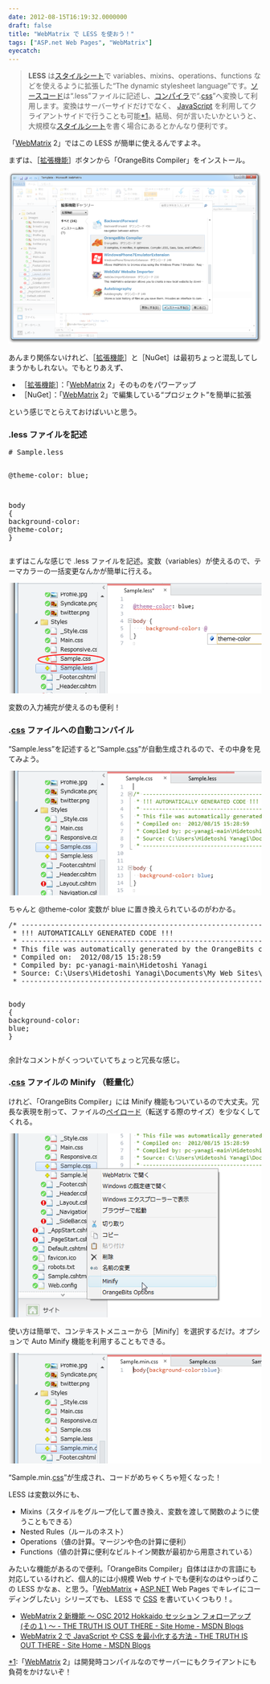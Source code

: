 ```yaml
---
date: 2012-08-15T16:19:32.0000000
draft: false
title: "WebMatrix で LESS を使おう！"
tags: ["ASP.net Web Pages", "WebMatrix"]
eyecatch: 
---
```


<blockquote>
<p><b>LESS</b> は<a class="keyword" href="http://d.hatena.ne.jp/keyword/%A5%B9%A5%BF%A5%A4%A5%EB%A5%B7%A1%BC%A5%C8">スタイルシート</a>で variables、mixins、operations、functions などを使えるように拡張した“The dynamic stylesheet language”です。<a class="keyword" href="http://d.hatena.ne.jp/keyword/%A5%BD%A1%BC%A5%B9%A5%B3%A1%BC%A5%C9">ソースコード</a>は“.less”ファイルに記述し、<a class="keyword" href="http://d.hatena.ne.jp/keyword/%A5%B3%A5%F3%A5%D1%A5%A4%A5%E9">コンパイラ</a>で“.<a class="keyword" href="http://d.hatena.ne.jp/keyword/css">css</a>”へ変換して利用します。変換はサーバーサイドだけでなく、 <a class="keyword" href="http://d.hatena.ne.jp/keyword/JavaScript">JavaScript</a> を利用してクライアントサイドで行うことも可能<a href="#f1" name="fn1" title="「WebMatrix 2」は開発時コンパイルなのでサーバーにもクライアントにも負荷をかけないぞ！">*1</a>。結局、何が言いたいかというと、大規模な<a class="keyword" href="http://d.hatena.ne.jp/keyword/%A5%B9%A5%BF%A5%A4%A5%EB%A5%B7%A1%BC%A5%C8">スタイルシート</a>を書く場合にあるとかんなり便利です。</p>

</blockquote>
<p>「<a class="keyword" href="http://d.hatena.ne.jp/keyword/WebMatrix">WebMatrix</a> 2」ではこの LESS が簡単に使えるんですよネ。</p><p>まずは、［<a class="keyword" href="http://d.hatena.ne.jp/keyword/%B3%C8%C4%A5%B5%A1%C7%BD">拡張機能</a>］ボタンから「OrangeBits Compiler」をインストール。</p><p><img src="20120815155123.png" alt="f:id:daruyanagi:20120815155123p:plain" title="f:id:daruyanagi:20120815155123p:plain" class="hatena-fotolife"></p><p>あんまり関係ないけれど、［<a class="keyword" href="http://d.hatena.ne.jp/keyword/%B3%C8%C4%A5%B5%A1%C7%BD">拡張機能</a>］と［NuGet］は最初ちょっと混乱してしまうかもしれない。でもとりあえず、</p>

<ul>
<li>［<a class="keyword" href="http://d.hatena.ne.jp/keyword/%B3%C8%C4%A5%B5%A1%C7%BD">拡張機能</a>］：「<a class="keyword" href="http://d.hatena.ne.jp/keyword/WebMatrix">WebMatrix</a> 2」そのものをパワーアップ</li>
<li>［NuGet］：「<a class="keyword" href="http://d.hatena.ne.jp/keyword/WebMatrix">WebMatrix</a> 2」で編集している“プロジェクト”を簡単に拡張</li>
</ul><p>という感じでとらえておけばいいと思う。</p>

<div class="section">
<h3>.less ファイルを記述</h3>
<pre class="code lang-css" data-lang="css" data-unlink># Sample<span class="synSpecial">.</span>less

@theme-color: blue;

<span class="synStatement">body</span> <span class="synIdentifier">{</span>
<span class="synType">background-color</span>: @theme-<span class="synType">color</span>;
<span class="synIdentifier">}</span>
</pre><p>まずはこんな感じで .less ファイルを記述。変数（variables）が使えるので、テーマカラーの一括変更なんかが簡単に行える。</p><p><img src="20120815155557.png" alt="f:id:daruyanagi:20120815155557p:plain" title="f:id:daruyanagi:20120815155557p:plain" class="hatena-fotolife"></p><p>変数の入力補完が使えるのも便利！　</p><p></p>

</div>
<div class="section">
<h3>.<a class="keyword" href="http://d.hatena.ne.jp/keyword/css">css</a> ファイルへの自動コンパイル</h3>
<p>“Sample.less”を記述すると“Sample.<a class="keyword" href="http://d.hatena.ne.jp/keyword/css">css</a>”が自動生成されるので、その中身を見てみよう。</p><p><img src="20120815160117.png" alt="f:id:daruyanagi:20120815160117p:plain" title="f:id:daruyanagi:20120815160117p:plain" class="hatena-fotolife"></p><p>ちゃんと @theme-color 変数が blue に置き換えられているのがわかる。</p>
<pre class="code lang-css" data-lang="css" data-unlink><span class="synComment">/* -------------------------------------------------------------------------</span>
<span class="synComment"> * !!! AUTOMATICALLY GENERATED CODE !!!</span>
<span class="synComment"> * -------------------------------------------------------------------------</span>
<span class="synComment"> * This file was automatically generated by the OrangeBits compiler.  </span>
<span class="synComment"> * Compiled on:  2012/08/15 15:28:59</span>
<span class="synComment"> * Compiled by: pc-yanagi-main\Hidetoshi Yanagi</span>
<span class="synComment"> * Source: C:\Users\Hidetoshi Yanagi\Documents\My Web Sites\Template\Themes\Default\Styles\Sample.less      </span>
<span class="synComment"> * -------------------------------------------------------------------------*/</span>


<span class="synStatement">body</span> <span class="synIdentifier">{</span>
<span class="synType">background-color</span>: <span class="synConstant">blue</span>;
<span class="synIdentifier">}</span>
</pre><p>余計なコメントがくっついていてちょっと冗長な感じ。</p>

</div>
<div class="section">
<h3>.<a class="keyword" href="http://d.hatena.ne.jp/keyword/css">css</a> ファイルの Minify （軽量化）</h3>
<p>けれど、「OrangeBits Compiler」には Minify 機能もついているので大丈夫。冗長な表現を削って、ファイルの<a class="keyword" href="http://d.hatena.ne.jp/keyword/%A5%DA%A5%A4%A5%ED%A1%BC%A5%C9">ペイロード</a>（転送する際のサイズ）を少なくしてくれる。</p><p><img src="20120815160433.png" alt="f:id:daruyanagi:20120815160433p:plain" title="f:id:daruyanagi:20120815160433p:plain" class="hatena-fotolife"></p><p>使い方は簡単で、コンテキストメニューから［Minify］を選択するだけ。オプションで Auto Minify 機能を利用することもできる。</p><p><img src="20120815160744.png" alt="f:id:daruyanagi:20120815160744p:plain" title="f:id:daruyanagi:20120815160744p:plain" class="hatena-fotolife"></p><p>“Sample.min.<a class="keyword" href="http://d.hatena.ne.jp/keyword/css">css</a>”が生成され、コードがめちゃくちゃ短くなった！</p><p>LESS は変数以外にも、</p>

<ul>
<li>Mixins（スタイルをグループ化して置き換え、変数を渡して関数のように使うこともできる）</li>
<li>Nested Rules（ルールのネスト）</li>
<li>Operations（値の計算。マージンや色の計算に便利）</li>
<li>Functions（値の計算に便利なビルトイン関数が最初から用意されている）</li>
</ul><p>みたいな機能があるので便利。「OrangeBits Compiler」自体はほかの言語にも対応しているけれど、個人的には小規模 Web サイトでも便利なのはやっぱりこの LESS かなぁ、と思う。「<a class="keyword" href="http://d.hatena.ne.jp/keyword/WebMatrix">WebMatrix</a> + <a class="keyword" href="http://d.hatena.ne.jp/keyword/ASP.NET">ASP.NET</a> Web Pages でキレイにコーディングしたい」シリーズでも、 LESS で <a class="keyword" href="http://d.hatena.ne.jp/keyword/CSS">CSS</a> を書いていくつもり！。</p>

<ul>
<li><a href="http://blogs.msdn.com/b/chack/archive/2012/06/19/new-features-webmatrix-2-osc-2012-hokkaido-session-follow-up.aspx">
WebMatrix 2 &#x65B0;&#x6A5F;&#x80FD; &#xFF5E; OSC 2012 Hokkaido &#x30BB;&#x30C3;&#x30B7;&#x30E7;&#x30F3; &#x30D5;&#x30A9;&#x30ED;&#x30FC;&#x30A2;&#x30C3;&#x30D7; (&#x305D;&#x306E;&#xFF11;) &#xFF5E; - THE TRUTH IS OUT THERE - Site Home - MSDN Blogs
</a></li>
<li><a href="http://blogs.msdn.com/b/chack/archive/2012/08/14/how-to-use-minifier-of-javascript-and-css-on-webmatrix-2.aspx">
WebMatrix 2 &#x3067; JavaScript &#x3084; CSS &#x3092;&#x6700;&#x5C0F;&#x5316;&#x3059;&#x308B;&#x65B9;&#x6CD5; - THE TRUTH IS OUT THERE - Site Home - MSDN Blogs
</a></li>
</ul>
</div><div class="footnote">
<p class="footnote"><a href="#fn1" name="f1" class="footnote-number">*1</a><span class="footnote-delimiter">:</span><span class="footnote-text">「<a class="keyword" href="http://d.hatena.ne.jp/keyword/WebMatrix">WebMatrix</a> 2」は開発時コンパイルなのでサーバーにもクライアントにも負荷をかけないぞ！</span></p>
</div>